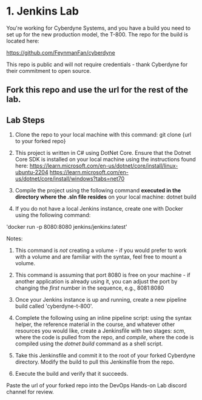 # 1. Jenkins Lab

You're working for Cyberdyne Systems, and you have a build you need to set up for the new production model, the T-800.
The repo for the build is located here: 

https://github.com/FeynmanFan/cyberdyne

This repo is public and will not require credentials - thank Cyberdyne for their commitment to open source.

## Fork this repo and use the url for the rest of the lab.

## Lab Steps
1. Clone the repo to your local machine with this command:
git clone {url to your forked repo}

2. This project is written in C# using DotNet Core. Ensure that the Dotnet Core SDK is installed on your local machine using the instructions found here:
https://learn.microsoft.com/en-us/dotnet/core/install/linux-ubuntu-2204
https://learn.microsoft.com/en-us/dotnet/core/install/windows?tabs=net70

3. Compile the project using the following command **executed in the directory where the .sln file resides** on your local machine:
dotnet build

4. If you do not have a local Jenkins instance, create one with Docker using the following command:

'docker run -p 8080:8080 jenkins/jenkins:latest'

Notes: 
1. This command is *not* creating a volume - if you would prefer to work with a volume and are familiar with the syntax, feel free to mount a volume.
2. This command is assuming that port 8080 is free on your machine - if another application is already using it, you can adjust the port by changing the *first* number in the sequence, e.g., 8081:8080

5. Once your Jenkins instance is up and running, create a new pipeline build called 'cyberdyne-t-800'.

6. Complete the following using an inline pipeline script: using the syntax helper, the reference material in the course, and whatever other resources you would like, create a Jenkinsfile with two stages: *scm*, where the code is pulled from the repo, and *compile*, where the code is compiled using the *dotnet build* command as a shell script. 

7. Take this Jenkinsfile and commit it to the root of your forked Cyberdyne directory. Modify the build to pull this Jenkinsfile from the repo.

8. Execute the build and verify that it succeeds.

Paste the url of your forked repo into the DevOps Hands-on Lab discord channel for review.